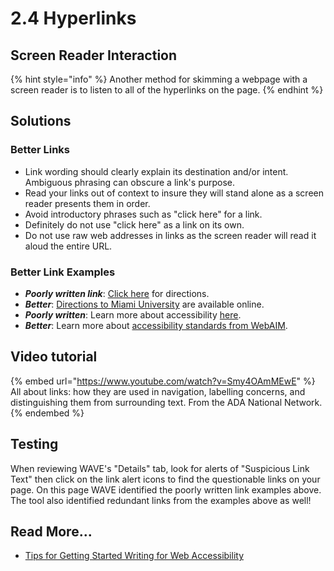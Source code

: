 # 2.4 Hyperlinks

## Screen Reader Interaction

{% hint style="info" %}
Another method for skimming a webpage with a screen reader is to listen to all of the hyperlinks on the page.
{% endhint %}

## Solutions

### Better Links

* Link wording should clearly explain its destination and/or intent. Ambiguous phrasing can obscure a link's purpose.
* Read your links out of context to insure they will stand alone as a screen reader presents them in order.
* Avoid introductory phrases such as "click here" for a link.&#x20;
* Definitely do not use "click here" as a link on its own.
* Do not use raw web addresses in links as the screen reader will read it aloud the entire URL.

### Better Link Examples

* _**Poorly written link**_: [Click here](https://miamioh.edu/about-miami/visiting-miami/directions/index.html) for directions.
* _**Better**_: [Directions to Miami University](https://miamioh.edu/about-miami/visiting-miami/directions/index.html) are available online.
* _**Poorly written**_: Learn more about accessibility [here](http://webaim.org/standards/wcag/).
* _**Better**_: Learn more about [accessibility standards from WebAIM](https://www.w3.org/WAI/intro/wcag).

## Video tutorial

{% embed url="https://www.youtube.com/watch?v=Smy4OAmMEwE" %}
All about links: how they are used in navigation, labelling concerns, and distinguishing them from surrounding text. From the ADA National Network.
{% endembed %}

## Testing

When reviewing WAVE's "Details" tab, look for alerts of "Suspicious Link Text" then click on the link alert icons to find the questionable links on your page. On this page WAVE identified the poorly written link examples above. The tool also identified redundant links from the examples above as well!

## Read More...

* [Tips for Getting Started Writing for Web Accessibility](https://www.w3.org/WAI/tips/writing/)

